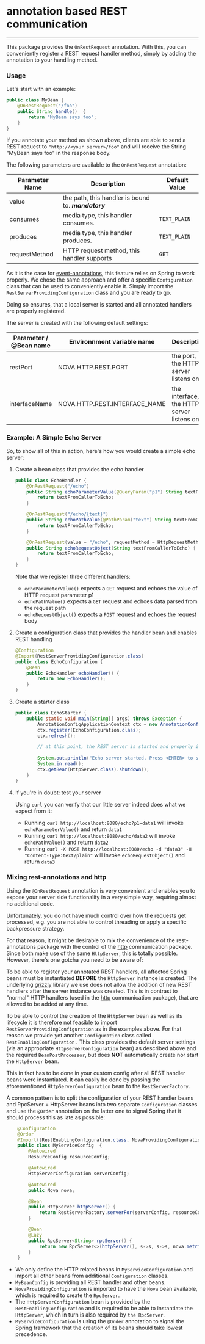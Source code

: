 # annotation based REST communication

---

This package provides the ```OnRestRequest``` annotation. With this, you can conveniently register a REST request
handler method, simply by adding the annotation to your handling method. 

### Usage

Let's start with an example:

```Java
public class MyBean {
    @OnRestRequest("/foo")
    public String handle()  {
        return "MyBean says foo";
    }
}
```

If you annotate your method as shown above, clients are able to send a REST request to ```"http://<your server>/foo"``` 
and will receive the String "MyBean says foo" in the response body.

The following parameters are available to the ```OnRestRequest``` annotation:

| Parameter Name | Description | Default Value |
|----------------|-------------|---------------|
| value | the path, this handler is bound to. ___mandatory___ |  |
| consumes | media type, this handler consumes. | ```TEXT_PLAIN``` |
| produces | media type, this handler produces. | ```TEXT_PLAIN``` |
| requestMethod | HTTP request method, this handler supports | ```GET``` |

 
As it is the case for [event-annotations](../event-annotations/README.md), this feature relies on Spring
to work properly. We chose the same approach and offer a specific ```Configuration``` class that 
can be used to conveniently enable it. Simply import the ```RestServerProvidingConfiguration``` class and you are
ready to go.
 
Doing so ensures, that a local server is started and all annotated handlers are properly registered.
 
The server is created with the following default settings:

| Parameter / @Bean name | Environnment variable name    | Description                               | Default value |
|------------------------|-------------------------------|-------------------------------------------|---------------|
| restPort               | NOVA.HTTP.REST.PORT           | the port, the HTTP server listens on      | 8080          |
| interfaceName          | NOVA.HTTP.REST.INTERFACE_NAME | the interface, the HTTP server listens on | "0.0.0.0"     |


### Example: A Simple Echo Server
So, to show all of this in action, here's how you would create a simple echo server:

1. Create a bean class that provides the echo handler
    
    ```Java
    public class EchoHandler {
        @OnRestRequest("/echo")
        public String echoParameterValue(@QueryParam("p1") String textFromCallerToEcho) {
            return textFromCallerToEcho;
        }
    
        @OnRestRequest("/echo/{text}")
        public String echoPathValue(@PathParam("text") String textFromCallerToEcho) {
            return textFromCallerToEcho;
        }
    
        @OnRestRequest(value = "/echo", requestMethod = HttpRequestMethod.POST)
        public String echoRequestObject(String textFromCallerToEcho) {
            return textFromCallerToEcho;
        }
    }
    ```
    
    Note that we register three different handlers:
    * ```echoParameterValue()``` expects a ```GET``` request and echoes the value of HTTP request parameter p1
    * ```echoPathValue()``` expects a ```GET``` request and echoes data parsed from the request path
    * ```echoRequestObject()``` expects a ```POST``` request and echoes the request body
    
1. Create a configuration class that provides the handler bean and enables REST handling
    
    ```Java
    @Configuration
    @Import(RestServerProvidingConfiguration.class)
    public class EchoConfiguration {
        @Bean
        public EchoHandler echoHandler() {
            return new EchoHandler();
        }
    }
    ```
    
1. Create a starter class
    
    ```Java
    public class EchoStarter {
        public static void main(String[] args) throws Exception {
            AnnotationConfigApplicationContext ctx = new AnnotationConfigApplicationContext();
            ctx.register(EchoConfiguration.class);
            ctx.refresh();
    
            // at this point, the REST server is started and properly initialized
            
            System.out.println("Echo server started. Press <ENTER> to stop the server...");
            System.in.read();
            ctx.getBean(HttpServer.class).shutdown();
        }
    }
    ```
        
1. If you're in doubt: test your server

   Using ```curl``` you can verify that our little server indeed does what we expect from it:
   
   * Running ```curl http://localhost:8080/echo?p1=data1``` will invoke ```echoParameterValue()``` 
   and return ```data1```
   * Running ```curl http://localhost:8080/echo/data2``` will invoke ```echoPathValue()``` 
   and return ```data2```
   * Running ```curl -X POST http://localhost:8080/echo -d "data3" -H "Content-Type:text/plain"```
    will invoke ```echoRequestObject()``` and return ```data3```
     
### Mixing rest-annotations and http

Using the ```@OnRestRequest``` annotation is very convenient and enables you to expose your server
side functionality in a very simple way, requiring almost no additional code. 

Unfortunately, you do not have much control over how the requests get processed, e.g. you are
not able to control threading or apply a specific backpressure strategy.

For that reason, it might be desirable to mix the convenience of the rest-annotations package with 
the control of the [http](../http/README-md) communication package. Since both make use of the same 
```HttpServer```, this is totally possible. However, there's one gotcha you need to be aware of:

To be able to register your annotated REST handlers, all affected Spring beans must be instantiated
__BEFORE__ the ```HttpServer``` instance is created. The underlying [grizzly](https://javaee.github.io/grizzly/) 
library we use does not allow the addition of new REST handlers after the server instance was created. This is in 
contrast to "normal" HTTP handlers (used in the [http](../http/README-md) communication package), 
that are allowed to be added at any time.

To be able to control the creation of the ```HttpServer``` bean as well as its lifecycle it is therefore 
not feasible to import ```RestServerProvidingConfiguration``` as in the examples above. For that reason we provide 
yet another ```Configuration``` class called ```RestEnablingConfiguration``` . This class provides the default server 
settings (via an appropriate ```HttpServerConfiguration``` bean) as described above and the required 
```BeanPostProcessor```, but does __NOT__ automatically create nor start the ```HttpServer``` bean. 

This in fact has to be done in your custom config after all REST handler beans were instantiated. It can easily
be done by passing the aforementioned ```HttpServerConfiguration``` bean to the ```RestServerFactory```. 

A common pattern is to split the configuration of your REST handler beans and RpcServer + HttpServer beans into two 
separate ```Configuration``` classes and use the ```@Order``` annotation on the latter one to signal Spring that it
should process this as late as possible:

```Java
    @Configuration
    @Order
    @Import({RestEnablingConfiguration.class, NovaProvidingConfiguration.class, MyBeanConfig.class})
    public class MyServiceConfig  {
        @Autowired
        ResourceConfig resourceConfig;

        @Autowired
        HttpServerConfiguration serverConfig;

        @Autowired
        public Nova nova;

        @Bean
        public HttpServer httpServer() {
            return RestServerFactory.serverFor(serverConfig, resourceConfig);
        }

        @Bean
        @Lazy
        public RpcServer<String> rpcServer() {
            return new RpcServer<>(httpServer(), s->s, s->s, nova.metrics );
        }
    }
```

* We only define the HTTP related beans in ```MyServiceConfiguration``` and import all other beans from additional
```Configuration``` classes. 
* ```MyBeanConfig``` is providing all REST handler and other beans. 
* ```NovaProvidingConfiguration``` is imported to have the ```Nova``` bean available, which is required to create the 
```RpcServer```. 
* The ```HttpServerConfiguration``` bean is provided by the ```RestEnablingConfiguration``` and is 
required to be able to instantiate the ```HttpServer```, which in turn is also required by ```the RpcServer```. 
* ```MyServiceConfiguration``` is using the ```@Order``` annotation to signal the Spring framework that the creation 
of its beans should take lowest precedence.
